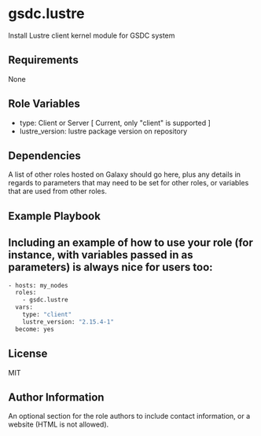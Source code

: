 gsdc.lustre
=========

Install Lustre client kernel module for GSDC system

Requirements
------------

None

Role Variables
--------------

* type: Client or Server [ Current, only "client" is supported ]
* lustre_version: lustre package version on repository 

Dependencies
------------

A list of other roles hosted on Galaxy should go here, plus any details in regards to parameters that may need to be set for other roles, or variables that are used from other roles.

Example Playbook
----------------

Including an example of how to use your role (for instance, with variables passed in as parameters) is always nice for users too:
-------
```bash
- hosts: my_nodes
  roles:
    - gsdc.lustre
  vars:
    type: "client"
    lustre_version: "2.15.4-1"
  become: yes
```
License
-------

MIT

Author Information
------------------

An optional section for the role authors to include contact information, or a website (HTML is not allowed).
